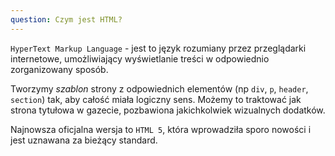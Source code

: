 ```yaml
---
question: Czym jest HTML?
---
```


`HyperText Markup Language` - jest to język rozumiany przez przeglądarki internetowe,
umożliwiający wyświetlanie treści w odpowiednio zorganizowany sposób.

Tworzymy *szablon* strony z odpowiednich elementów (np `div`, `p`, `header`, `section`) tak, aby całość miała 
logiczny sens. Możemy to traktować jak strona tytułowa w gazecie, pozbawiona jakichkolwiek wizualnych dodatków.

Najnowsza oficjalna wersja to `HTML 5`, która wprowadziła sporo nowości i jest uznawana za bieżący standard.